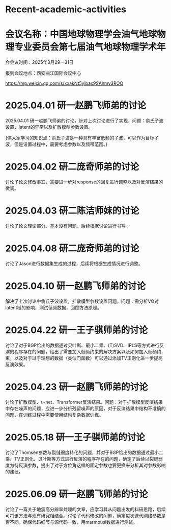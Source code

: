 # Recent-academic-activities
# 会议名称：中国地球物理学会油气地球物理专业委员会第七届油气地球物理学术年

会会议时间：2025年3月29—31日

报到会议地点：西安曲江国际会议中心

https://mp.weixin.qq.com/s/xxakNt5yibax9SAhmv3ROQ

# 2025.04.01 研一赵鹏飞师弟的讨论
2025.04.01 研一赵鹏飞师弟的讨论，针对上次讨论进行了实现，问题：俞氏子波设置，latent的异常以及扩散模型参数设置。

{供大家学习的知识点：俞氏子波是一种具有丰富低频的子波，可以作为目标子波，但是设置过程中，需要考虑参数以及频带范围。}

# 2025.04.02 研二庞奇师弟的讨论
 讨论了论文修改事宜，需要进一步对response的回复进行调整以及对反演结果的微调。
 
# 2025.04.03 研二陈洁师妹的讨论
讨论了论文理论部分，基本没有问题，后续根据讨论进行书写。

# 2025.04.08 研二庞奇师弟的讨论  
讨论了Jason进行数据集生成的过程，后续将根据生成情况进行调整。

# 2025.04.10 研一赵鹏飞师弟的讨论
解决了上次讨论中俞氏子波设置，扩散模型参数设置问题。问题：需分析VQ对latent域的影响，测试低频数据，回顾方法原理。

# 2025.04.22 研一王子骐师弟的讨论
讨论了对于BGP给出的数据通过贝叶斯、最小二乘、(T)SVD、IRLS等方式进行反演的程序存在的问题，给出了需要加入低频约束的解决方案以及如何加入低频约束，以及对于过于理想的数据（类似门函数）可以通过添加TV正则化进一步提高反演效果。

# 2025.04.23 研一赵鹏飞师弟的讨论
讨论了扩散模型、u-net、Transformer反演结果。问题：对于扩散模型反演结果中存在噪声的问题，应进一步分析残留噪声的原因，对于反演结果中结构不准确的问题，在训练过程中需要使用结构复杂数据训练。

# 2025.05.18 研一王子骐师弟的讨论
讨论了Thomsen参数与裂缝弱度转化的问题，并对于BGP给出的数据通过最小二乘、TV正则化、贝叶斯等方式进行反演的程序存在的问题，确定了后续以裂缝弱度为待反演参数，提出了对于方位角这样的固定参数也要更换来分析其对参数影响的建议。

# 2025.06.09 研一赵鹏飞师弟的讨论
讨论了一篇关于地震高分辨率处理的文章，应学习其从问题出发的科研思路，后续可将该方法与现有研究相结合。讨论了代码修改的问题，确定每次迭代网络参数是否不同，确保代码细节与源代码一致，用marmousi数据进行测试。
